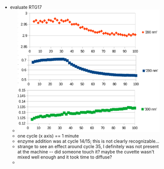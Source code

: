 - evaluate RTG17
	- ![image.png](../assets/image_1739246481687_0.png)
	- one cycle (x axis) == 1 minute
	- enzyme addition was at cycle 14/15; this is not clearly recognizable...
	- strange to see an effect around cycle 35, I definitely was not present at the machine -- did someone touch it? maybe the cuvette wasn't mixed well enough and it took time to diffuse?
	-
